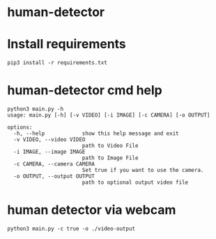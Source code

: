 # human-detector

# Install requirements
```
pip3 install -r requirements.txt
```

# human-detector cmd help
```
python3 main.py -h
usage: main.py [-h] [-v VIDEO] [-i IMAGE] [-c CAMERA] [-o OUTPUT]

options:
  -h, --help            show this help message and exit
  -v VIDEO, --video VIDEO
                        path to Video File
  -i IMAGE, --image IMAGE
                        path to Image File
  -c CAMERA, --camera CAMERA
                        Set true if you want to use the camera.
  -o OUTPUT, --output OUTPUT
                        path to optional output video file

```

# human detector via webcam
```
python3 main.py -c true -o ./video-output
```
